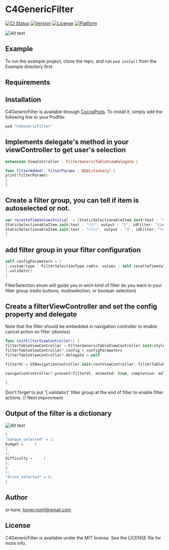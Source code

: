 # C4GenericFilter

[![CI Status](http://img.shields.io/travis/sr-tune/C4GenericFilter.svg?style=flat)](https://travis-ci.org/sr-tune/C4GenericFilter)
[![Version](https://img.shields.io/cocoapods/v/C4GenericFilter.svg?style=flat)](http://cocoapods.org/pods/C4GenericFilter)
[![License](https://img.shields.io/cocoapods/l/C4GenericFilter.svg?style=flat)](http://cocoapods.org/pods/C4GenericFilter)
[![Platform](https://img.shields.io/cocoapods/p/C4GenericFilter.svg?style=flat)](http://cocoapods.org/pods/C4GenericFilter)

![Alt text](https://user-images.githubusercontent.com/1142694/29366641-d881d1dc-829a-11e7-986b-7e35046f24e5.png?raw=true "Filter in action")

## Example

To run the example project, clone the repo, and run `pod install` from the Example directory first.

## Requirements



## Installation

C4GenericFilter is available through [CocoaPods](http://cocoapods.org). To install
it, simply add the following line to your Podfile:

```ruby
pod "C4GenericFilter"
```

## Implements delegate's method in your viewController to get user's selection 

```swift
extension ViewController : FilterGenericTableViewDelegate {

func filterAdded(_ filterParams : NSDictionary) {
print(filterParams)
}
}
```

## Create a filter group, you can tell if item is autoselected or not.

```swift
var recetteTimeValuesInitial  = [StaticSelectionableItem.init(text : "⏱", output : "1", idFilter: "timer", selected: false),
StaticSelectionableItem.init(text : "⏱⏱", output : "2", idFilter: "timer", selected: true),
StaticSelectionableItem.init(text : "⏱⏱⏱", output : "3", idFilter: "timer", selected: false)
]
```

## add filter group in your filter configuration

```swift
self.configParameters = [
[.custom(type : FilterSelectionType.radio, values : self.recetteTimeValuesInitial, title : "temps de préparation")],
[.validator]
]
```
FilterSelection enum will guide you in wich kind of filter do you want in your filter group (radio buttons, multiselection, or boolean selection)

## Create a filterViewController and set the config property and delegate

Note that the filter should be embedded in navigation controller to enable cancel action on filter (dismiss)

```swift
func initFilterViewController() {
filterTableViewController = FilterGenericTableViewController.init(style : UITableViewStyle.grouped)
filterTableViewController?.config = configParameters
filterTableViewController?.delegate = self

filterVC = UINavigationController.init(rootViewController: filterTableViewController!)

navigationController?.present(filterVC, animated: true, completion: nil)

}
```

Don't forget to put '[.validator]' filter group at the end of filter to enable filter actions. // Next improvment


## Output of the filter is a dictionary

![Alt text](https://user-images.githubusercontent.com/1142694/29367963-b6f4fcd4-829e-11e7-81c5-299a1a8fb5c3.png?raw=true "Filter in action")

```swift
{
"banque_selected" = 1;
budget =     (
1
);
difficulty =     (
2,
3
);
"drive_selected" = 0;
}
```

## Author

sr-tune, boyer.rom1@gmail.com

## License

C4GenericFilter is available under the MIT license. See the LICENSE file for more info.
